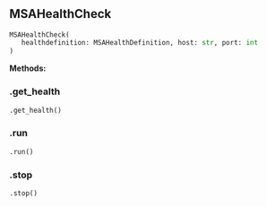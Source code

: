 #


## MSAHealthCheck
```python 
MSAHealthCheck(
   healthdefinition: MSAHealthDefinition, host: str, port: int
)
```




**Methods:**


### .get_health
```python
.get_health()
```


### .run
```python
.run()
```


### .stop
```python
.stop()
```

